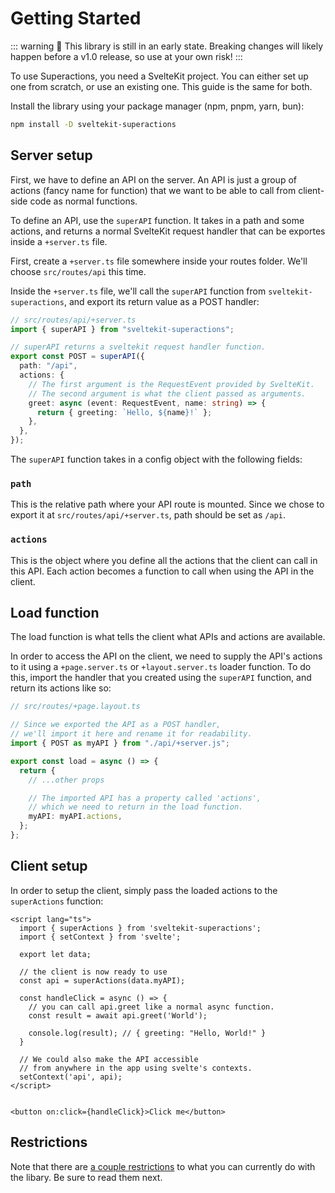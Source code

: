 # Getting Started

::: warning
🚧 This library is still in an early state. Breaking changes will likely happen before a v1.0 release, so use at your own risk!
:::

To use Superactions, you need a SvelteKit project. You can either set up one from scratch, or use an existing one.
This guide is the same for both.

Install the library using your package manager (npm, pnpm, yarn, bun):

```bash
npm install -D sveltekit-superactions
```

## Server setup

First, we have to define an API on the server. An API is just a group of actions (fancy name for function) that we want to be able to call from client-side code as normal functions.

To define an API, use the `superAPI` function. It takes in a path and some actions, and returns a normal SvelteKit request handler that can be exportes inside a `+server.ts` file.

First, create a `+server.ts` file somewhere inside your routes folder. We'll choose `src/routes/api` this time.

Inside the `+server.ts` file, we'll call the `superAPI` function from `sveltekit-superactions`, and export its return value as a POST handler:

```ts
// src/routes/api/+server.ts
import { superAPI } from "sveltekit-superactions";

// superAPI returns a sveltekit request handler function.
export const POST = superAPI({
  path: "/api",
  actions: {
    // The first argument is the RequestEvent provided by SvelteKit.
    // The second argument is what the client passed as arguments.
    greet: async (event: RequestEvent, name: string) => {
      return { greeting: `Hello, ${name}!` };
    },
  },
});
```

The `superAPI` function takes in a config object with the following fields:

### `path`

This is the relative path where your API route is mounted. Since we chose to export it at `src/routes/api/+server.ts`, path should be set as `/api`.

### `actions`

This is the object where you define all the actions that the client can call in this API. Each action becomes a function to call when using the API in the client.

## Load function

The load function is what tells the client what APIs and actions are available.

In order to access the API on the client, we need to supply the API's actions to it using a `+page.server.ts` or `+layout.server.ts` loader function. To do this, import the handler that you created using the `superAPI` function, and return its actions like so:

```ts
// src/routes/+page.layout.ts

// Since we exported the API as a POST handler,
// we'll import it here and rename it for readability.
import { POST as myAPI } from "./api/+server.js";

export const load = async () => {
  return {
    // ...other props

    // The imported API has a property called 'actions',
    // which we need to return in the load function.
    myAPI: myAPI.actions,
  };
};
```

## Client setup

In order to setup the client, simply pass the loaded actions to the `superActions` function:

```svelte
<script lang="ts">
  import { superActions } from 'sveltekit-superactions';
  import { setContext } from 'svelte';

  export let data;

  // the client is now ready to use
  const api = superActions(data.myAPI);

  const handleClick = async () => {
    // you can call api.greet like a normal async function.
    const result = await api.greet('World');

    console.log(result); // { greeting: "Hello, World!" }
  }

  // We could also make the API accessible
  // from anywhere in the app using svelte's contexts.
  setContext('api', api);
</script>


<button on:click={handleClick}>Click me</button>
```

## Restrictions

Note that there are [a couple restrictions](/guide/restrictions) to what you can currently do with the libary. Be sure to read them next.
